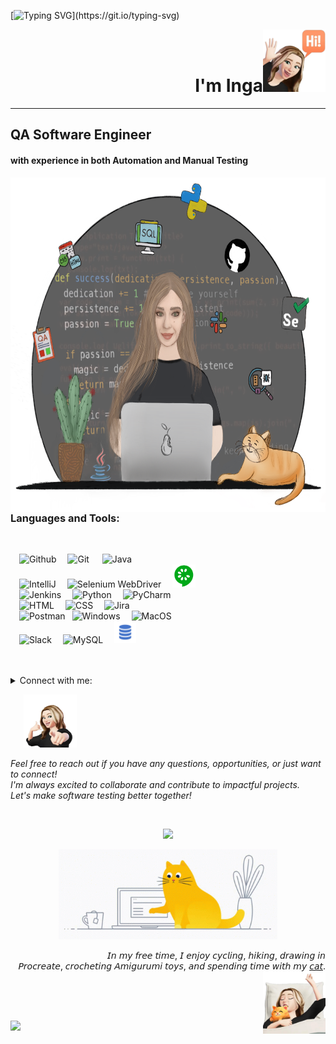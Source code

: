 
[![Typing SVG](https://readme-typing-svg.herokuapp.com?color=800000&size=29&multiline=true&width=700&lines=Hello+World!+Welcome+To+My+GitHub+Profile!)](https://git.io/typing-svg)
<div align="right" >
<img align="right" width="100"  src= "images/1 (4).JPG">
<br>
<br>
  
# I'm Inga 

</div>

---

## QA Software Engineer 
#### with experience in both Automation and Manual Testing
<img align="right" width="635" height="535" src= "images/Artwork.png">
<br>
<br>

### Languages and Tools:

<br>

&emsp;<img src="https://cdn.jsdelivr.net/gh/devicons/devicon/icons/github/github-original-wordmark.svg" title="Github" width="35"/>
&emsp;<img alt="Git" width="35px" style="padding-right:10px;" src="https://cdn.jsdelivr.net/gh/devicons/devicon/icons/git/git-original.svg" title="Git" />
&ensp;<img src="https://camo.githubusercontent.com/a790e8e5e2b7edcf9ef24e2cbccb1802f4fedb001a6f66a17cad37f57ba85b15/68747470733a2f2f6564656e742e6769746875622e696f2f537570657254696e7949636f6e732f696d616765732f7376672f6a6176612e737667" title="Java" width="48"/><br>
&emsp;<img src="https://upload.wikimedia.org/wikipedia/commons/9/9c/IntelliJ_IDEA_Icon.svg" title="IntelliJ" width="30"/>
&emsp;<img src="https://cdn.jsdelivr.net/gh/devicons/devicon/icons/selenium/selenium-original.svg" title="Selenium WebDriver" width="30"/> 
&emsp;<img src="https://github.com/cucumber-ltd/brand/blob/master/images/png/notm/cucumber-mark-green/cucumber-mark-green-128.png" title="Cucumber" alt="Android" width="37"/><br>
&emsp;<img src="https://upload.wikimedia.org/wikipedia/commons/e/e9/Jenkins_logo.svg" title="Jenkins" width="30"/>
&emsp;<img src="https://cdn.jsdelivr.net/gh/devicons/devicon/icons/python/python-original-wordmark.svg" title="Python" width="35"/> 
&emsp;<img src="https://blog.jetbrains.com/wp-content/uploads/2019/01/pycharm_icon.svg" title="Pycharm" width="35" alt="PyCharm"/> <br>
&emsp;<img src="https://cdn.jsdelivr.net/gh/devicons/devicon/icons/html5/html5-original-wordmark.svg" title="HTML" width="35"/> 
&emsp;<img src="https://cdn.jsdelivr.net/gh/devicons/devicon/icons/css3/css3-original-wordmark.svg" title="CSS" width="35"/>
&emsp;<img src="https://cdn.jsdelivr.net/gh/devicons/devicon/icons/jira/jira-plain-wordmark.svg" title="Jira" width="35"/> <br>
&emsp;<img src="https://res.cloudinary.com/postman/image/upload/t_team_logo/v1629869194/team/2893aede23f01bfcbd2319326bc96a6ed0524eba759745ed6d73405a3a8b67a8" title="Postman" width="34" />
&ensp;<img src="https://camo.githubusercontent.com/b85ed21c6f62093d8886b6b1015b8ddb03009cf25ddebe58b882360cb96c5c26/68747470733a2f2f6564656e742e6769746875622e696f2f537570657254696e7949636f6e732f696d616765732f7376672f77696e646f77732e737667" title="Windows" width="38"/>
&emsp;<img src="https://camo.githubusercontent.com/242404e7933ffa6a744979946bcfb06d8bd659957697c34a6351585c1dba707a/68747470733a2f2f6564656e742e6769746875622e696f2f537570657254696e7949636f6e732f696d616765732f7376672f6d61636f732e737667" title="MacOS" width="40"/><br>
&emsp;<img src="https://cdn.jsdelivr.net/gh/devicons/devicon/icons/slack/slack-original.svg" title="Slack" width="32"/>
&emsp;<img src="https://cdn.jsdelivr.net/gh/devicons/devicon/icons/mysql/mysql-plain-wordmark.svg" title="MySQL" width="35"/>
&emsp;<img src="https://raw.githubusercontent.com/github/explore/80688e429a7d4ef2fca1e82350fe8e3517d3494d/topics/sql/sql.png" title="SQL" width="35"/>
<br>
<br>
<br>

<details>
<summary>Connect with me:</summary>
<br>

[<img width="105px" alt="LinkedIn" src="https://img.shields.io/badge/LinkedIn%20-%230077B5.svg?&style=flat&logo=linkedin&logoColor=white"/>](https://www.linkedin.com/in/ingajumir/)<br>
[<img width="80px" alt="Gmail" src="https://img.shields.io/badge/Gmail-D14836?style=flat&logo=gmail&logoColor=white" />](mailto:ingajumir@gmail.com)
</details>

&ensp;&emsp;<img  width="85"  src= "images/1 (26).JPG">



*Feel free to reach out if you have any questions, opportunities, or just want to connect! <br> I'm always excited to collaborate and contribute to impactful projects. <br> Let's make software testing better together!*

<br>

<p align="center">
  <a href="https://github.com/DenverCoder1/readme-typing-svg">
    <img src="https://readme-typing-svg.demolab.com/?lines=Software%20QA%20Automation%20Engineer;Experienced%20UI%20and%20API%20Tester;Always%20learning%20new%20things%20:)&font=Fira%20Code&center=true&width=440&height=45&color=FFA500&vCenter=true&pause=1000&size=22" /></a>
</p> 
<p align="center">
<img  width="350" src="images/cat-coding.gif" >
</p>
<p align="right">
 𝘐𝘯 𝘮𝘺 𝘧𝘳𝘦𝘦 𝘵𝘪𝘮𝘦, 𝘐 𝘦𝘯𝘫𝘰𝘺 𝘤𝘺𝘤𝘭𝘪𝘯𝘨, 𝘩𝘪𝘬𝘪𝘯𝘨, 𝘥𝘳𝘢𝘸𝘪𝘯𝘨 𝘪𝘯 <br>𝘗𝘳𝘰𝘤𝘳𝘦𝘢𝘵𝘦, 𝘤𝘳𝘰𝘤𝘩𝘦𝘵𝘪𝘯𝘨 𝘈𝘮𝘪𝘨𝘶𝘳𝘶𝘮𝘪 𝘵𝘰𝘺𝘴,  𝘢𝘯𝘥 𝘴𝘱𝘦𝘯𝘥𝘪𝘯𝘨 𝘵𝘪𝘮𝘦 𝘸𝘪𝘵𝘩 𝘮𝘺 <a href="https://www.instagram.com/purrsimmon.cat/" target="_blank">𝘤𝘢𝘵</a>. <br>
<img align="right" width="100"  src= "images/1 (16).JPG">
  
</p> 
<br>
<br>
<br>

![](https://komarev.com/ghpvc/?username=IngaJumir&color=yellow)
